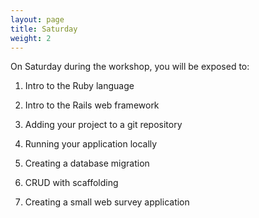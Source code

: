 ```yaml
---
layout: page
title: Saturday
weight: 2
---
```


On Saturday during the workshop, you will be exposed to:

1. Intro to the Ruby language

2. Intro to the Rails web framework

3. Adding your project to a git repository

4. Running your application locally

5. Creating a database migration

6. CRUD with scaffolding

7. Creating a small web survey application
